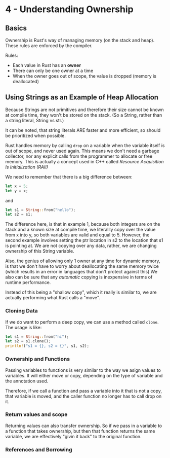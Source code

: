 # 4 - Understanding Ownership

## Basics

Ownership is Rust's way of managing memory (on the stack and heap). These rules are enforced by the compiler.

Rules:
- Each value in Rust has an __owner__
- There can only be one owner at a time
- When the owner goes out of scope, the value is dropped (memory is deallocated)

## Using Strings as an Example of Heap Allocation

Because Strings are not primitives and therefore their size cannot be known at compile time, they won't be stored on the stack. (So a String, rather than a string literal, String vs str.)

It can be noted, that string literals ARE faster and more efficient, so should be prioritized when possible.

Rust handles memory by calling `drop` on a variable when the variable itself is out of scope, and never used again. This means we don't need a garbage collector, nor any explicit calls from the programmer to allocate or free memory. This is actually a concept used in C++ called _Resource Acquisition Is Initialization (RAII)_

We need to remember that there is a big difference between:

```rust
let x = 5;
let y = x;
```

and
 
```rust
let s1 = String::from("hello");
let s2 = s1;
```

The difference here, is that in example 1, because both integers are on the stack and a known size at compile time, we literallly copy over the value from x into y, so both variables are valid and equal to 5. However, the second example involves setting the ptr location in s2 to the location that s1 is pointing at. We are not copying over any data, rather, we are changing ownership of this String variable.

Also, the genius of allowing only 1 owner at any time for dynamic memory, is that we don't have to worry about deallocating the same memory twice (which results in an error in languages that don't protect against this) We also can be sure that any _automatic_ copying is inexpensive in terms of runtime performance.

Instead of this being a "shallow copy", which it really is similar to, we are actually performing what Rust calls a "move".

### Cloning Data

If we do want to perform a deep copy, we can use a method called `clone`. The usage is like:

```rust
let s1 = String::from("hi");
let s2 = s1.clone();
println!("s1 = {}, s2 = {}", s1, s2);
```

### Ownership and Functions

Passing variables to functions is very similar to the way we asign values to variables. It will either move or copy, depending on the type of variable and the annotation used.

Therefore, if we call a function and pass a variable into it that is not a copy, that variable is moved, and the caller function no longer has to call drop on it.

### Return values and scope

Returning values can also transfer ownership. So if we pass in a variable to a function that takes ownership, but then that function returns the same variable, we are effectively "givin it back" to the original function.

### References and Borrowing



















